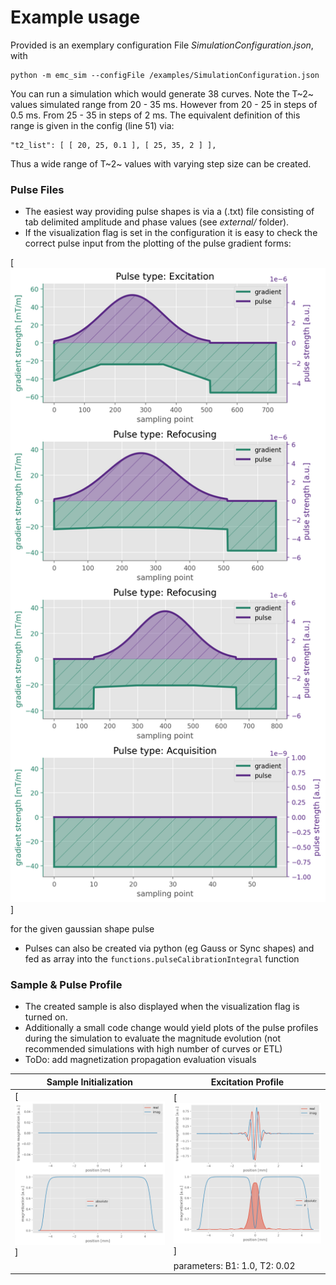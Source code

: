 # Example usage

Provided is an exemplary configuration File *SimulationConfiguration.json*,
with
```
python -m emc_sim --configFile /examples/SimulationConfiguration.json
```

You can run a simulation which would generate 38 curves.
Note the T~2~ values simulated range from 20 - 35 ms. However from 20 - 25 in steps of 0.5 ms. From 25 - 35 in steps of 2 ms. The equivalent definition of this range is given in the config (line 51) via:
```
"t2_list": [ [ 20, 25, 0.1 ], [ 25, 35, 2 ] ],
```
Thus a wide range of T~2~ values with varying step size can be created.

### Pulse Files
- The easiest way providing pulse shapes is via a (.txt) file consisting of tab delimited amplitude and phase values (see *external/* folder).
- If the visualization flag is set in the configuration it is easy to check the correct pulse input from the plotting of the pulse gradient forms:

[![pgform](https://github.com/schmidtijoe/emc-simulation/blob/master/examples/pulsegrad_visual.png)]

for the given gaussian shape pulse

- Pulses can also be created via python (eg Gauss or Sync shapes) and fed as array into the `functions.pulseCalibrationIntegral` function

### Sample & Pulse Profile
- The created sample is also displayed when the visualization flag is turned on.
- Additionally a small code change would yield plots of the pulse profiles during the simulation to evaluate the magnitude evolution (not recommended simulations with high number of curves or ETL)
- ToDo: add magnetization propagation evaluation visuals

| Sample Initialization         | Excitation Profile          |
| ---------------------         | ------------------          |
| [![sample](https://github.com/schmidtijoe/emc-simulation/blob/master/examples/sample_visual.png)]   | [![exci](https://github.com/schmidtijoe/emc-simulation/blob/master/examples/profile_visual.png)]  |
|    | parameters: B1: 1.0, T2: 0.02  |
